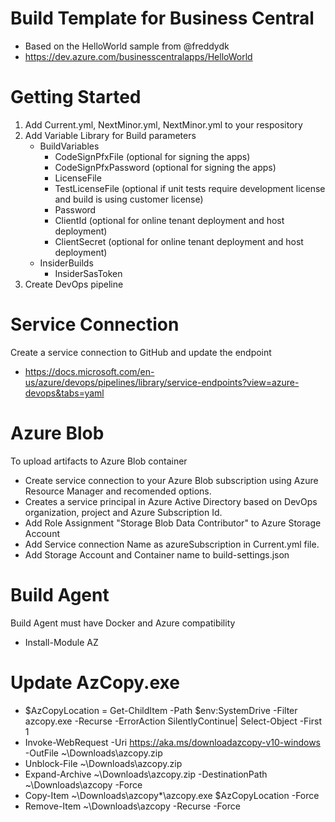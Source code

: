 # Build Template for Business Central
- Based on the HelloWorld sample from @freddydk 
- https://dev.azure.com/businesscentralapps/HelloWorld

# Getting Started
1.	Add Current.yml, NextMinor.yml, NextMinor.yml to your respository
2.	Add Variable Library for Build parameters
    - BuildVariables
        - CodeSignPfxFile (optional for signing the apps)
        - CodeSignPfxPassword (optional for signing the apps)
        - LicenseFile
        - TestLicenseFile (optional if unit tests require development license and build is using customer license)
        - Password
        - ClientId (optional for online tenant deployment and host deployment)
        - ClientSecret (optional for online tenant deployment and host deployment)
    - InsiderBuilds
        - InsiderSasToken
3.	Create DevOps pipeline

# Service Connection
Create a service connection to GitHub and update the endpoint
-  https://docs.microsoft.com/en-us/azure/devops/pipelines/library/service-endpoints?view=azure-devops&tabs=yaml

# Azure Blob
To upload artifacts to Azure Blob container
-  Create service connection to your Azure Blob subscription using Azure Resource Manager and recomended options.
-  Creates a service principal in Azure Active Directory based on DevOps organization, project and Azure Subscription Id.
-  Add Role Assignment "Storage Blob Data Contributor" to Azure Storage Account 
-  Add Service connection Name as azureSubscription in Current.yml file.
-  Add Storage Account and Container name to build-settings.json

# Build Agent
Build Agent must have Docker and Azure compatibility
- Install-Module AZ

# Update AzCopy.exe
- $AzCopyLocation = Get-ChildItem -Path $env:SystemDrive -Filter azcopy.exe -Recurse -ErrorAction SilentlyContinue| Select-Object -First 1
- Invoke-WebRequest -Uri https://aka.ms/downloadazcopy-v10-windows -OutFile ~\Downloads\azcopy.zip
- Unblock-File ~\Downloads\azcopy.zip
- Expand-Archive ~\Downloads\azcopy.zip -DestinationPath ~\Downloads\azcopy -Force
- Copy-Item ~\Downloads\azcopy\*\azcopy.exe $AzCopyLocation -Force
- Remove-Item ~\Downloads\azcopy -Recurse -Force

